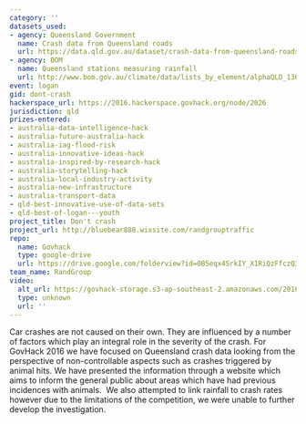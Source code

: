 ```yaml
---
category: ''
datasets_used:
- agency: Queensland Government
  name: Crash data from Queensland roads
  url: https://data.qld.gov.au/dataset/crash-data-from-queensland-roads/resource/e88943c0-5968-4972-a15f-38e120d72ec0
- agency: BOM
  name: Queensland stations measuring rainfall
  url: http://www.bom.gov.au/climate/data/lists_by_element/alphaQLD_136.txt
event: logan
gid: dont-crash
hackerspace_url: https://2016.hackerspace.govhack.org/node/2026
jurisdiction: qld
prizes-entered:
- australia-data-intelligence-hack
- australia-future-australia-hack
- australia-iag-flood-risk
- australia-innovative-ideas-hack
- australia-inspired-by-research-hack
- australia-storytelling-hack
- australia-local-industry-activity
- australia-new-infrastructure
- australia-transport-data
- qld-best-innovative-use-of-data-sets
- qld-best-of-logan---youth
project_title: Don't crash
project_url: http://bluebear888.wixsite.com/randgrouptraffic
repo:
  name: Govhack
  type: google-drive
  url: https://drive.google.com/folderview?id=0B5eqx4SrkIY_X1RiQzFfczQ3SzQ&usp=sharing
team_name: RandGroup
video:
  alt_url: https://govhack-storage.s3-ap-southeast-2.amazonaws.com/2016/RandGroup%20Govhack%202016.mp4
  type: unknown
  url: ''
---
```


Car crashes are not caused on their own. They are influenced by a number of factors which play an integral role in the severity of the crash.
For GovHack 2016 we have focused on Queensland crash data looking from the perspective of non-controllable aspects such as crashes triggered by animal hits. We have presented the information through a website which aims to inform the general public about areas which have had previous incidences with animals. 
We also attempted to link rainfall to crash rates however due to the limitations of the competition, we were unable to further develop the investigation.